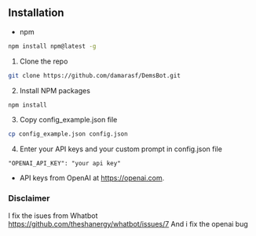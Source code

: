## Installation

* npm
```sh
npm install npm@latest -g
```

1. Clone the repo
```sh
git clone https://github.com/damarasf/DemsBot.git
```
2. Install NPM packages
```sh
npm install
```
3. Copy config_example.json file
```sh
cp config_example.json config.json
```
4. Enter your API keys and your custom prompt in config.json file
```JS
"OPENAI_API_KEY": "your api key"
```
* API keys from OpenAI at https://openai.com.


### Disclaimer
I fix the isues from Whatbot https://github.com/theshanergy/whatbot/issues/7
And i fix the openai bug
